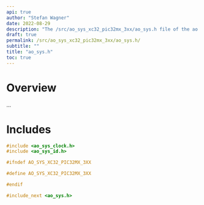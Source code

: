 ```yaml
---
api: true
author: "Stefan Wagner"
date: 2022-08-29
description: "The /src/ao_sys_xc32_pic32mx_3xx/ao_sys.h file of the ao real-time operating system."
draft: true
permalink: /src/ao_sys_xc32_pic32mx_3xx/ao_sys.h/ 
subtitle: ""
title: "ao_sys.h"
toc: true
---
```


# Overview

...

# Includes

```c
#include <ao_sys_clock.h>
#include <ao_sys_id.h>

#ifndef AO_SYS_XC32_PIC32MX_3XX

#define AO_SYS_XC32_PIC32MX_3XX

#endif

#include_next <ao_sys.h>

```
